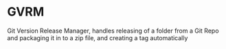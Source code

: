 # GVRM
Git Version Release Manager, handles releasing of a folder from a Git Repo and packaging it in to a zip file, and creating a tag automatically

